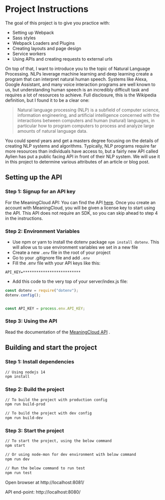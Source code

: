 # Project Instructions

The goal of this project is to give you practice with:
- Setting up Webpack
- Sass styles
- Webpack Loaders and Plugins
- Creating layouts and page design
- Service workers
- Using APIs and creating requests to external urls

On top of that, I want to introduce you to the topic of Natural Language Processing. NLPs leverage machine learning and deep learning create a program that can interpret natural human speech. Systems like Alexa, Google Assistant, and many voice interaction programs are well known to us, but understanding human speech is an incredibly difficult task and requires a lot of resources to achieve. Full disclosure, this is the Wikipedia definition, but I found it to be a clear one:

> Natural language processing (NLP) is a subfield of computer science, information engineering, and artificial intelligence concerned with the interactions between computers and human (natural) languages, in particular how to program computers to process and analyze large amounts of natural language data.

You could spend years and get a masters degree focusing on the details of creating NLP systems and algorithms. Typically, NLP programs require far more resources than individuals have access to, but a fairly new API called Aylien has put a public facing API in front of their NLP system. We will use it in this project to determine various attributes of an article or blog post.

## Setting up the API

### Step 1: Signup for an API key

For the MeaningCloud API: You can find the API [here](https://www.meaningcloud.com/developer/sentiment-analysis). Once you create an account with MeaningCloud, you will be given a license key to start using the API. This API does not require an SDK, so you can skip ahead to step 4 in the instructions.



### Step 2: Environment Variables
-  Use npm or yarn to install the dotenv package ```npm install dotenv```. This will allow us to use environment variables we set in a new file
- Create a new ```.env``` file in the root of your project
- Go to your .gitignore file and add ```.env```
- Fill the .env file with your API keys like this:
```
API_KEY=**************************
```
- Add this code to the very top of your server/index.js file:
 
```javascript
const dotenv = require("dotenv");
dotenv.config();


const API_KEY = process.env.API_KEY;
```

### Step 3: Using the API
Read the documentation of the [MeaningCloud API](https://learn.meaningcloud.com/developer/sentiment-analysis/2.1/doc) . 


## Building and start the project

### Step 1: Install dependencies

```bash
// Using nodejs 14
npm install
```

### Step 2: Build the project
```bash
// To build the project with production config
npm run build-prod	

// To build the project with dev config
npm run build-dev
```


### Step 3: Start the project
```bash
// To start the project, using the below command
npm start

// Or using node-mon for dev environment with below command
npm run dev

// Run the below command to run test
npm run test
```

Open browser at http://localhost:8081/

API end-point: http://localhost:8080/


